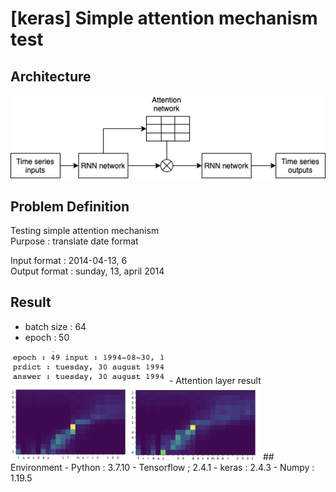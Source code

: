 [keras] Simple attention mechanism test
===
## Architecture
![attention_diagram](./figures/simple_attention.png)

## Problem Definition
Testing simple attention mechanism  
Purpose : translate date format  

Input format : 2014-04-13, 6  
Output format : sunday, 13, april 2014  

## Result  
- batch size : 64
- epoch : 50  
<img src="./figures/49_result.png" width="250">  
- Attention layer result    
<img src='./figures/attention_layer_result.png' width='400
'>
## Environment
- Python : 3.7.10  
- Tensorflow ; 2.4.1  
- keras : 2.4.3  
- Numpy : 1.19.5  